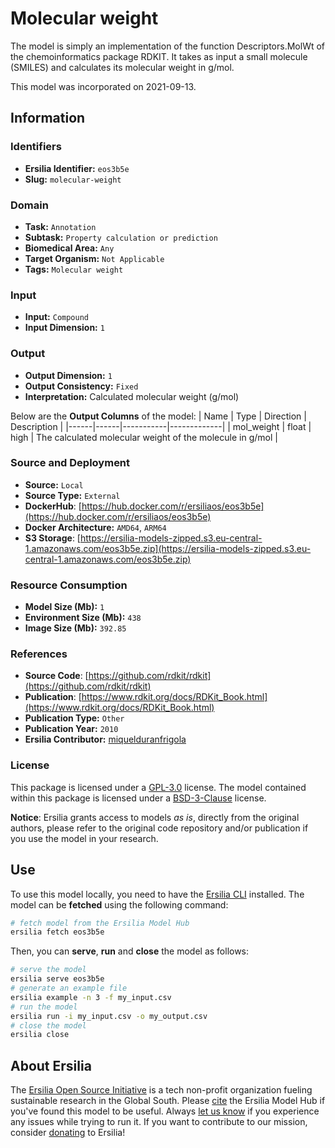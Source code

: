 # Molecular weight

The model is simply an implementation of the function Descriptors.MolWt of the chemoinformatics package RDKIT. It takes as input a small molecule (SMILES) and calculates its molecular weight in g/mol.

This model was incorporated on 2021-09-13.

## Information
### Identifiers
- **Ersilia Identifier:** `eos3b5e`
- **Slug:** `molecular-weight`

### Domain
- **Task:** `Annotation`
- **Subtask:** `Property calculation or prediction`
- **Biomedical Area:** `Any`
- **Target Organism:** `Not Applicable`
- **Tags:** `Molecular weight`

### Input
- **Input:** `Compound`
- **Input Dimension:** `1`

### Output
- **Output Dimension:** `1`
- **Output Consistency:** `Fixed`
- **Interpretation:** Calculated molecular weight (g/mol)

Below are the **Output Columns** of the model:
| Name | Type | Direction | Description |
|------|------|-----------|-------------|
| mol_weight | float | high | The calculated molecular weight of the molecule in g/mol |


### Source and Deployment
- **Source:** `Local`
- **Source Type:** `External`
- **DockerHub**: [https://hub.docker.com/r/ersiliaos/eos3b5e](https://hub.docker.com/r/ersiliaos/eos3b5e)
- **Docker Architecture:** `AMD64`, `ARM64`
- **S3 Storage**: [https://ersilia-models-zipped.s3.eu-central-1.amazonaws.com/eos3b5e.zip](https://ersilia-models-zipped.s3.eu-central-1.amazonaws.com/eos3b5e.zip)

### Resource Consumption
- **Model Size (Mb):** `1`
- **Environment Size (Mb):** `438`
- **Image Size (Mb):** `392.85`


### References
- **Source Code**: [https://github.com/rdkit/rdkit](https://github.com/rdkit/rdkit)
- **Publication**: [https://www.rdkit.org/docs/RDKit_Book.html](https://www.rdkit.org/docs/RDKit_Book.html)
- **Publication Type:** `Other`
- **Publication Year:** `2010`
- **Ersilia Contributor:** [miquelduranfrigola](https://github.com/miquelduranfrigola)

### License
This package is licensed under a [GPL-3.0](https://github.com/ersilia-os/ersilia/blob/master/LICENSE) license. The model contained within this package is licensed under a [BSD-3-Clause](LICENSE) license.

**Notice**: Ersilia grants access to models _as is_, directly from the original authors, please refer to the original code repository and/or publication if you use the model in your research.


## Use
To use this model locally, you need to have the [Ersilia CLI](https://github.com/ersilia-os/ersilia) installed.
The model can be **fetched** using the following command:
```bash
# fetch model from the Ersilia Model Hub
ersilia fetch eos3b5e
```
Then, you can **serve**, **run** and **close** the model as follows:
```bash
# serve the model
ersilia serve eos3b5e
# generate an example file
ersilia example -n 3 -f my_input.csv
# run the model
ersilia run -i my_input.csv -o my_output.csv
# close the model
ersilia close
```

## About Ersilia
The [Ersilia Open Source Initiative](https://ersilia.io) is a tech non-profit organization fueling sustainable research in the Global South.
Please [cite](https://github.com/ersilia-os/ersilia/blob/master/CITATION.cff) the Ersilia Model Hub if you've found this model to be useful. Always [let us know](https://github.com/ersilia-os/ersilia/issues) if you experience any issues while trying to run it.
If you want to contribute to our mission, consider [donating](https://www.ersilia.io/donate) to Ersilia!
